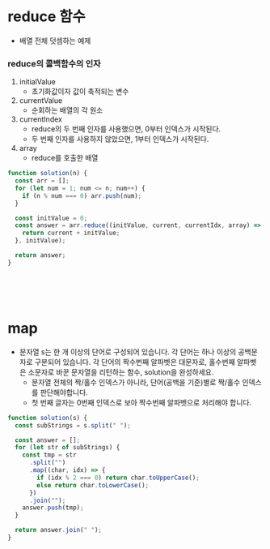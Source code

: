 # reduce 함수

- 배열 전체 덧셈하는 예제

### reduce의 콜백함수의 인자

1. initialValue
   - 초기화값이자 값이 축적되는 변수
2. currentValue
   - 순회하는 배열의 각 원소
3. currentIndex
   - reduce의 두 번째 인자를 사용했으면, 0부터 인덱스가 시작된다.
   - 두 번째 인자를 사용하지 않았으면, 1부터 인덱스가 시작된다.
4. array
   - reduce를 호출한 배열

```js
function solution(n) {
  const arr = [];
  for (let num = 1; num <= n; num++) {
    if (n % num === 0) arr.push(num);
  }

  const initValue = 0;
  const answer = arr.reduce((initValue, current, currentIdx, array) => {
    return current + initValue;
  }, initValue);

  return answer;
}
```

<br>
<br>
<br>

# map

- 문자열 s는 한 개 이상의 단어로 구성되어 있습니다. 각 단어는 하나 이상의 공백문자로 구분되어 있습니다. 각 단어의 짝수번째 알파벳은 대문자로, 홀수번째 알파벳은 소문자로 바꾼 문자열을 리턴하는 함수, solution을 완성하세요.
  - 문자열 전체의 짝/홀수 인덱스가 아니라, 단어(공백을 기준)별로 짝/홀수 인덱스를 판단해야합니다.
  - 첫 번째 글자는 0번째 인덱스로 보아 짝수번째 알파벳으로 처리해야 합니다.

```js
function solution(s) {
  const subStrings = s.split(" ");

  const answer = [];
  for (let str of subStrings) {
    const tmp = str
      .split("")
      .map((char, idx) => {
        if (idx % 2 === 0) return char.toUpperCase();
        else return char.toLowerCase();
      })
      .join("");
    answer.push(tmp);
  }

  return answer.join(" ");
}
```
